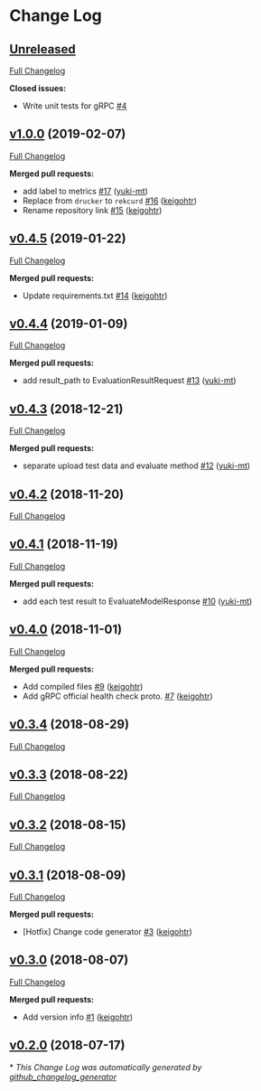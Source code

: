 # Change Log

## [Unreleased](https://github.com/rekcurd/grpc-proto/tree/HEAD)

[Full Changelog](https://github.com/rekcurd/grpc-proto/compare/v1.0.0...HEAD)

**Closed issues:**

- Write unit tests for gRPC [\#4](https://github.com/rekcurd/grpc-proto/issues/4)

## [v1.0.0](https://github.com/rekcurd/grpc-proto/tree/v1.0.0) (2019-02-07)
[Full Changelog](https://github.com/rekcurd/grpc-proto/compare/v0.4.5...v1.0.0)

**Merged pull requests:**

- add label to metrics [\#17](https://github.com/rekcurd/grpc-proto/pull/17) ([yuki-mt](https://github.com/yuki-mt))
- Replace from `drucker` to `rekcurd` [\#16](https://github.com/rekcurd/grpc-proto/pull/16) ([keigohtr](https://github.com/keigohtr))
- Rename repository link [\#15](https://github.com/rekcurd/grpc-proto/pull/15) ([keigohtr](https://github.com/keigohtr))

## [v0.4.5](https://github.com/rekcurd/grpc-proto/tree/v0.4.5) (2019-01-22)
[Full Changelog](https://github.com/rekcurd/grpc-proto/compare/v0.4.4...v0.4.5)

**Merged pull requests:**

- Update requirements.txt [\#14](https://github.com/rekcurd/grpc-proto/pull/14) ([keigohtr](https://github.com/keigohtr))

## [v0.4.4](https://github.com/rekcurd/grpc-proto/tree/v0.4.4) (2019-01-09)
[Full Changelog](https://github.com/rekcurd/grpc-proto/compare/v0.4.3...v0.4.4)

**Merged pull requests:**

- add result\_path to EvaluationResultRequest [\#13](https://github.com/rekcurd/grpc-proto/pull/13) ([yuki-mt](https://github.com/yuki-mt))

## [v0.4.3](https://github.com/rekcurd/grpc-proto/tree/v0.4.3) (2018-12-21)
[Full Changelog](https://github.com/rekcurd/grpc-proto/compare/v0.4.2...v0.4.3)

**Merged pull requests:**

- separate upload test data and evaluate method [\#12](https://github.com/rekcurd/grpc-proto/pull/12) ([yuki-mt](https://github.com/yuki-mt))

## [v0.4.2](https://github.com/rekcurd/grpc-proto/tree/v0.4.2) (2018-11-20)
[Full Changelog](https://github.com/rekcurd/grpc-proto/compare/v0.4.1...v0.4.2)

## [v0.4.1](https://github.com/rekcurd/grpc-proto/tree/v0.4.1) (2018-11-19)
[Full Changelog](https://github.com/rekcurd/grpc-proto/compare/v0.4.0...v0.4.1)

**Merged pull requests:**

- add each test result to EvaluateModelResponse [\#10](https://github.com/rekcurd/grpc-proto/pull/10) ([yuki-mt](https://github.com/yuki-mt))

## [v0.4.0](https://github.com/rekcurd/grpc-proto/tree/v0.4.0) (2018-11-01)
[Full Changelog](https://github.com/rekcurd/grpc-proto/compare/v0.3.4...v0.4.0)

**Merged pull requests:**

- Add compiled files [\#9](https://github.com/rekcurd/grpc-proto/pull/9) ([keigohtr](https://github.com/keigohtr))
- Add gRPC official health check proto. [\#7](https://github.com/rekcurd/grpc-proto/pull/7) ([keigohtr](https://github.com/keigohtr))

## [v0.3.4](https://github.com/rekcurd/grpc-proto/tree/v0.3.4) (2018-08-29)
[Full Changelog](https://github.com/rekcurd/grpc-proto/compare/v0.3.3...v0.3.4)

## [v0.3.3](https://github.com/rekcurd/grpc-proto/tree/v0.3.3) (2018-08-22)
[Full Changelog](https://github.com/rekcurd/grpc-proto/compare/v0.3.2...v0.3.3)

## [v0.3.2](https://github.com/rekcurd/grpc-proto/tree/v0.3.2) (2018-08-15)
[Full Changelog](https://github.com/rekcurd/grpc-proto/compare/v0.3.1...v0.3.2)

## [v0.3.1](https://github.com/rekcurd/grpc-proto/tree/v0.3.1) (2018-08-09)
[Full Changelog](https://github.com/rekcurd/grpc-proto/compare/v0.3.0...v0.3.1)

**Merged pull requests:**

- \[Hotfix\] Change code generator [\#3](https://github.com/rekcurd/grpc-proto/pull/3) ([keigohtr](https://github.com/keigohtr))

## [v0.3.0](https://github.com/rekcurd/grpc-proto/tree/v0.3.0) (2018-08-07)
[Full Changelog](https://github.com/rekcurd/grpc-proto/compare/v0.2.0...v0.3.0)

**Merged pull requests:**

- Add version info [\#1](https://github.com/rekcurd/grpc-proto/pull/1) ([keigohtr](https://github.com/keigohtr))

## [v0.2.0](https://github.com/rekcurd/grpc-proto/tree/v0.2.0) (2018-07-17)


\* *This Change Log was automatically generated by [github_changelog_generator](https://github.com/skywinder/Github-Changelog-Generator)*